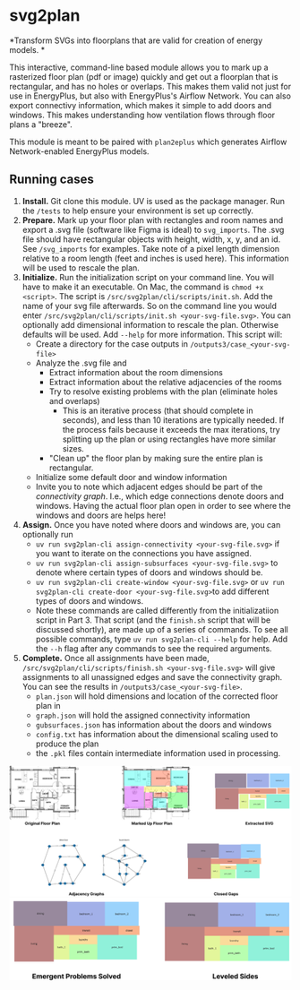 # svg2plan

*Transform SVGs into floorplans that are valid for creation of energy models. *





This interactive, command-line based module allows you to mark up a rasterized floor plan (pdf or image) quickly and get out a floorplan that is rectangular, and has no holes or overlaps. This makes them valid not just for use in EnergyPlus, but also with EnergyPlus's Airflow Network. You can also export connectivy information, which makes it simple to add doors and windows. This makes understanding how ventilation flows through floor plans a "breeze". 

This module is meant to be paired with `plan2eplus` which generates Airflow Network-enabled EnergyPlus models.


## Running cases 

1. **Install.** Git clone this module. UV is used as the package manager. Run the `/tests` to help ensure your environment is set up correctly. 
2. **Prepare.** Mark up your floor plan with rectangles and room names and export a .svg file (software like Figma is ideal) to `svg_imports`. The .svg file should have rectangular objects with height, width, x, y, and an id. See `/svg_imports` for examples. Take note of a pixel length dimension relative to a room length (feet and inches is used here).  This information will be used to rescale the plan. 
3. **Initialize.** Run the initialization script on your command line. You will have to make it an executable. On Mac, the command is `chmod +x <script>`. The script is `/src/svg2plan/cli/scripts/init.sh`. Add the name of your svg file afterwards. So on the command line you would enter `/src/svg2plan/cli/scripts/init.sh <your-svg-file.svg>`. You can optionally add dimensional information to rescale the plan. Otherwise defaults will be used. Add `--help` for more information. This script will:
   * Create a directory for the case outputs in `/outputs3/case_<your-svg-file>`
   * Analyze the .svg file and 
      * Extract information about the room dimensions
      * Extract information about the relative adjacencies of the rooms
      * Try to resolve existing problems with the plan (eliminate holes and overlaps)
        * This is an iterative process (that should complete in seconds), and less than 10 iterations are typically needed. If the process fails because it exceeds the max iterations, try splitting up the plan or using rectangles have more similar sizes. 
      * "Clean up" the floor plan by making sure the entire plan is rectangular. 
    * Initialize some default door and window information 
    * Invite you to note which adjacent edges should be part of the *connectivity graph*. I.e., which edge connections denote doors and windows. Having the actual floor plan open in order to see where the windows and doors are helps here!
4. **Assign.** Once you have noted where doors and windows are, you can optionally run 
   * `uv run svg2plan-cli assign-connectivity <your-svg-file.svg>` if you want to iterate on the connections you have assigned.
   * `uv run svg2plan-cli assign-subsurfaces <your-svg-file.svg>` to denote where certain types of doors and windows should be.
   * `uv run svg2plan-cli create-window <your-svg-file.svg>` or `uv run svg2plan-cli create-door <your-svg-file.svg>`to add different types of doors and windows. 
   * Note these commands are called differently from the initializatiion script in Part 3. That script (and the `finish.sh` script that will be discussed shortly), are made up of a series of commands. To see all possible commands, type `uv run svg2plan-cli --help` for help. Add the `--h` flag after any commands to see the required arguments. 
5. **Complete.** Once all assignments have been made, `/src/svg2plan/cli/scripts/finish.sh <your-svg-file.svg>` will give assignments to all unassigned edges and save the connectivity graph. You can see the results in `/outputs3/case_<your-svg-file>`.
   * `plan.json` will hold dimensions and location of the corrected floor plan in 
   * `graph.json` will hold the assigned connectivity information 
   * `gubsurfaces.json` has information about the doors and windows
   * `config.txt` has information about the dimensional scaling used to produce the plan 
   * the `.pkl` files contain intermediate information used in processing. 
  

![Going from marked up floor plan as svg, to EnergyPlus compliant plan](<figures/red_b1_figs/Closed Gaps.png>)
![Rectangular shape is ideal for use with the Airflow Network](<figures/red_b1_figs/Leveled Sides.png>)

